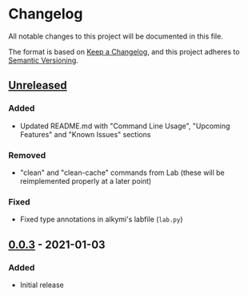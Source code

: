 # Changelog
All notable changes to this project will be documented in this file.

The format is based on [Keep a Changelog](https://keepachangelog.com/en/1.0.0/),
and this project adheres to [Semantic Versioning](https://semver.org/spec/v2.0.0.html).

## [Unreleased]
### Added
- Updated README.md with "Command Line Usage", "Upcoming Features" and "Known Issues" sections

### Removed
- "clean" and "clean-cache" commands from Lab (these will be reimplemented properly at a later point)

### Fixed
- Fixed type annotations in alkymi's labfile (`lab.py`)

## [0.0.3] - 2021-01-03
### Added
- Initial release

[Unreleased]: https://github.com/MathiasStokholm/alkymi/compare/v0.0.3...HEAD
[0.0.3]: https://github.com/MathiasStokholm/alkymi/releases/tag/v0.0.3
